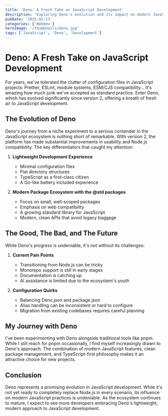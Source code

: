 ```yaml
---
title: 'Deno: A Fresh Take on JavaScript Development'
description: "Exploring Deno's evolution and its impact on modern JavaScript development"
pubDate: '2025-01-13'
categories: ['Webdev']
heroImage: '/thumbnails/deno.jpg'
tags: ['JavaScript', 'Deno', 'Development']
---
```


# Deno: A Fresh Take on JavaScript Development

For years, we've tolerated the clutter of configuration files in JavaScript projects: Prettier, ESLint, module systems, ESM/CJS compatibility... It's amazing how much junk we've accepted as standard practice. Enter Deno, which has evolved significantly since version 2, offering a breath of fresh air to JavaScript development.

## The Evolution of Deno

Deno's journey from a niche experiment to a serious contender in the JavaScript ecosystem is nothing short of remarkable. With version 2, the platform has made substantial improvements in usability and Node.js compatibility. The key differentiators that caught my attention:

1. **Lightweight Development Experience**

   - Minimal configuration files
   - Flat directory structures
   - TypeScript as a first-class citizen
   - A Go-like battery included experience

2. **Modern Package Ecosystem with the @std packages**

   - Focus on small, well-scoped packages
   - Emphasis on web compatibility
   - A growing standard library for JavaScript
   - Modern, clean APIs that avoid legacy baggage

## The Good, The Bad, and The Future

While Deno's progress is undeniable, it's not without its challenges:

1. **Current Pain Points**

   - Transitioning from Node.js can be tricky
   - Monorepo support is still in early stages
   - Documentation is catching up
   - AI assistance is limited due to the ecosystem's youth

2. **Configuration Quirks**
   - Balancing Deno.json and package.json
   - Alias handling can be inconsistent or hard to configure
   - Migration from existing codebases requires careful planning

## My Journey with Deno

I've been experimenting with Deno alongside traditional tools like pnpm. While I still reach for pnpm occasionally, I find myself increasingly drawn to Deno's approach. The combination of modern JavaScript features, clean package management, and TypeScript-first philosophy makes it an attractive choice for new projects.

## Conclusion

Deno represents a promising evolution in JavaScript development. While it's not yet ready to completely replace Node.js in every scenario, its influence on modern JavaScript practices is undeniable. As the ecosystem continues to mature, I expect to see more developers embracing Deno's lightweight, modern approach to JavaScript development.
